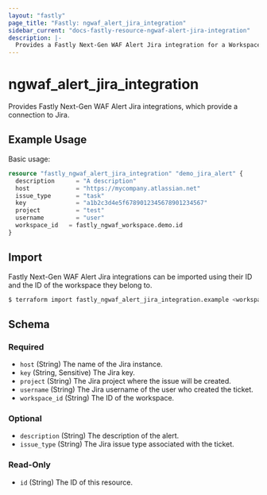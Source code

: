 ```yaml
---
layout: "fastly"
page_title: "Fastly: ngwaf_alert_jira_integration"
sidebar_current: "docs-fastly-resource-ngwaf-alert-jira-integration"
description: |-
  Provides a Fastly Next-Gen WAF Alert Jira integration for a Workspace
---
```


# ngwaf_alert_jira_integration

Provides Fastly Next-Gen WAF Alert Jira integrations, which provide a connection to Jira.

## Example Usage

Basic usage:

```terraform
resource "fastly_ngwaf_alert_jira_integration" "demo_jira_alert" {
  description      = "A description"
  host             = "https://mycompany.atlassian.net"
  issue_type       = "task"
  key              = "a1b2c3d4e5f6789012345678901234567"
  project          = "test"
  username         = "user"
  workspace_id   = fastly_ngwaf_workspace.demo.id
}
```

## Import

Fastly Next-Gen WAF Alert Jira integrations can be imported using their ID and the ID of the workspace they belong to.

```sh
$ terraform import fastly_ngwaf_alert_jira_integration.example <workspace_id>/<alert_id>
```

<!-- schema generated by tfplugindocs -->
## Schema

### Required

- `host` (String) The name of the Jira instance.
- `key` (String, Sensitive) The Jira key.
- `project` (String) The Jira project where the issue will be created.
- `username` (String) The Jira username of the user who created the ticket.
- `workspace_id` (String) The ID of the workspace.

### Optional

- `description` (String) The description of the alert.
- `issue_type` (String) The Jira issue type associated with the ticket.

### Read-Only

- `id` (String) The ID of this resource.